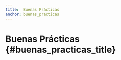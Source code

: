 ```yaml
---
title:  Buenas Prácticas
anchor: buenas_practicas
---
```


# Buenas Prácticas {#buenas_practicas_title}

